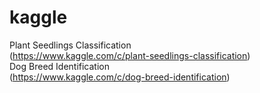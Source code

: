 # kaggle  
Plant Seedlings Classification  
(https://www.kaggle.com/c/plant-seedlings-classification)  
Dog Breed Identification  
(https://www.kaggle.com/c/dog-breed-identification)  